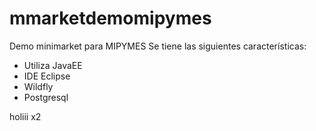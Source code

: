 # mmarketdemomipymes
Demo minimarket para MIPYMES
Se tiene las siguientes características:
- Utiliza JavaEE
- IDE Eclipse
- Wildfly
- Postgresql


holiii x2